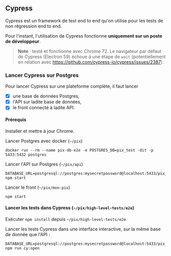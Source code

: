 ## Cypress

Cypress est un framework de test end to end qu'on utilise pour les tests de non régression end to end.

Pour l'instant, l'utilisation de Cypress fonctionne **uniquement sur un poste de développeur**.

>**Note** : testé et fonctionne avec Chrome 72.
>Le navigateur par défaut de Cypress (Electron 59) échoue à une étape de `wait` (potentiellement en relation avec https://github.com/cypress-io/cypress/issues/2387).

### Lancer Cypress sur Postgres

Pour lancer Cypress sur une plateforme complète, il faut lancer
* [x] une base de données Postgres,
* [x] l'API sur ladite base de données,
* [x] le front connecté à ladite API.

#### Prérequis

Installer et mettre à jour Chrome.

Lancer Postgres avec docker (`~/pix`)

```
docker run --rm --name pix-db-e2e -e POSTGRES_DB=pix_test -dit -p 5433:5432 postgres
```

Lancer l'API sur Postgres (`~/pix/api`)

```
DATABASE_URL=postgresql://postgres:mysecretpassword@localhost:5433/pix_test npm start
```

Lancer le front (`~/pix/mon-pix`)

```
npm start
```

#### Lancer les tests dans Cypress (`~/pix/high-level-tests/e2e`)

Exécuter `npm install` depuis `~/pix/high-level-tests/e2e`

Lancer les tests Cypress dans une interface interactive, sur la même base de donnée que l'API :

```
DATABASE_URL=postgresql://postgres:mysecretpassword@localhost:5433/pix_test npm run cy:open
```
